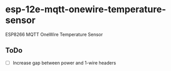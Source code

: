 # esp-12e-mqtt-onewire-temperature-sensor
ESP8266 MQTT OneWire Temperature Sensor

## ToDo
- [ ] Increase gap between power and 1-wire headers

